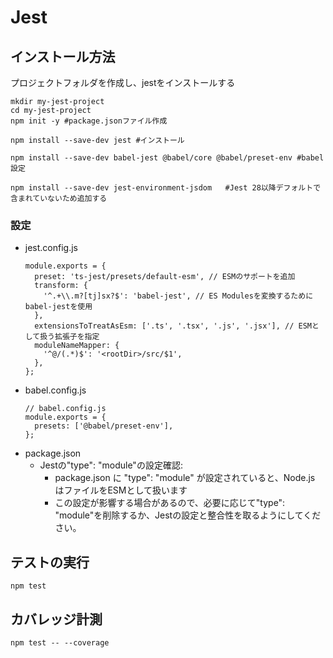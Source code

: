 # Jest

## インストール方法
  プロジェクトフォルダを作成し、jestをインストールする

```
mkdir my-jest-project
cd my-jest-project
npm init -y #package.jsonファイル作成

npm install --save-dev jest #インストール

npm install --save-dev babel-jest @babel/core @babel/preset-env #babel設定

npm install --save-dev jest-environment-jsdom   #Jest 28以降デフォルトで含まれていないため追加する
```

### 設定
- jest.config.js
  ```
  module.exports = {
    preset: 'ts-jest/presets/default-esm', // ESMのサポートを追加
    transform: {
      '^.+\\.m?[tj]sx?$': 'babel-jest', // ES Modulesを変換するためにbabel-jestを使用
    },
    extensionsToTreatAsEsm: ['.ts', '.tsx', '.js', '.jsx'], // ESMとして扱う拡張子を指定
    moduleNameMapper: {
      '^@/(.*)$': '<rootDir>/src/$1',
    },
  };

  ```
- babel.config.js
  ```
  // babel.config.js
  module.exports = {
    presets: ['@babel/preset-env'],
  };

  ```
- package.json
  - Jestの"type": "module"の設定確認:
    - package.json に "type": "module" が設定されていると、Node.js はファイルをESMとして扱います
    - この設定が影響する場合があるので、必要に応じて"type": "module"を削除するか、Jestの設定と整合性を取るようにしてください。

## テストの実行

```
npm test
```


## カバレッジ計測

```
npm test -- --coverage
```